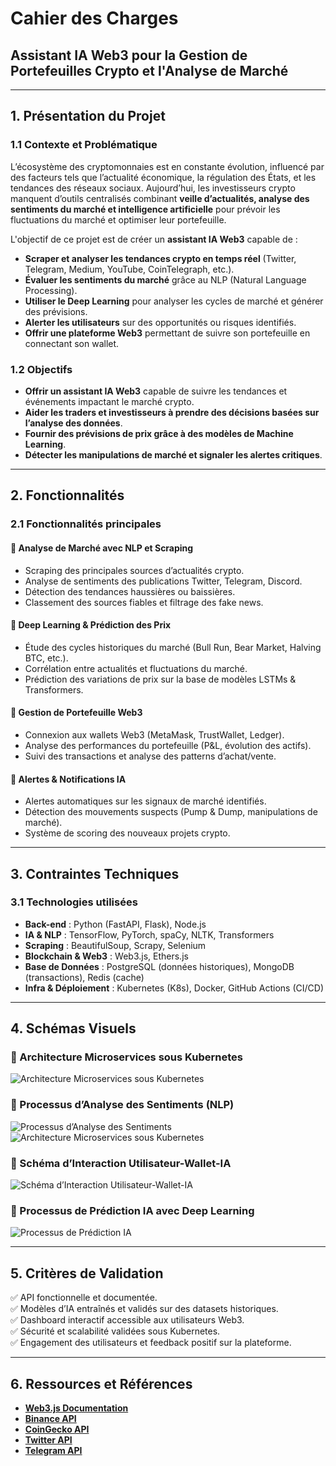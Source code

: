 # **Cahier des Charges**

## **Assistant IA Web3 pour la Gestion de Portefeuilles Crypto et l'Analyse de Marché**

---

## **1. Présentation du Projet**

### **1.1 Contexte et Problématique**

L’écosystème des cryptomonnaies est en constante évolution, influencé par des facteurs tels que l’actualité économique, la régulation des États, et les tendances des réseaux sociaux. Aujourd’hui, les investisseurs crypto manquent d’outils centralisés combinant **veille d’actualités, analyse des sentiments du marché et intelligence artificielle** pour prévoir les fluctuations du marché et optimiser leur portefeuille.

L'objectif de ce projet est de créer un **assistant IA Web3** capable de :

- **Scraper et analyser les tendances crypto en temps réel** (Twitter, Telegram, Medium, YouTube, CoinTelegraph, etc.).
- **Évaluer les sentiments du marché** grâce au NLP (Natural Language Processing).
- **Utiliser le Deep Learning** pour analyser les cycles de marché et générer des prévisions.
- **Alerter les utilisateurs** sur des opportunités ou risques identifiés.
- **Offrir une plateforme Web3** permettant de suivre son portefeuille en connectant son wallet.

### **1.2 Objectifs**

- **Offrir un assistant IA Web3** capable de suivre les tendances et événements impactant le marché crypto.
- **Aider les traders et investisseurs à prendre des décisions basées sur l’analyse des données**.
- **Fournir des prévisions de prix grâce à des modèles de Machine Learning**.
- **Détecter les manipulations de marché et signaler les alertes critiques**.

---

## **2. Fonctionnalités**

### **2.1 Fonctionnalités principales**

#### **🔹 Analyse de Marché avec NLP et Scraping**

- Scraping des principales sources d’actualités crypto.
- Analyse de sentiments des publications Twitter, Telegram, Discord.
- Détection des tendances haussières ou baissières.
- Classement des sources fiables et filtrage des fake news.

#### **🔹 Deep Learning & Prédiction des Prix**

- Étude des cycles historiques du marché (Bull Run, Bear Market, Halving BTC, etc.).
- Corrélation entre actualités et fluctuations du marché.
- Prédiction des variations de prix sur la base de modèles LSTMs & Transformers.

#### **🔹 Gestion de Portefeuille Web3**

- Connexion aux wallets Web3 (MetaMask, TrustWallet, Ledger).
- Analyse des performances du portefeuille (P&L, évolution des actifs).
- Suivi des transactions et analyse des patterns d’achat/vente.

#### **🔹 Alertes & Notifications IA**

- Alertes automatiques sur les signaux de marché identifiés.
- Détection des mouvements suspects (Pump & Dump, manipulations de marché).
- Système de scoring des nouveaux projets crypto.

---

## **3. Contraintes Techniques**

### **3.1 Technologies utilisées**

- **Back-end** : Python (FastAPI, Flask), Node.js
- **IA & NLP** : TensorFlow, PyTorch, spaCy, NLTK, Transformers
- **Scraping** : BeautifulSoup, Scrapy, Selenium
- **Blockchain & Web3** : Web3.js, Ethers.js
- **Base de Données** : PostgreSQL (données historiques), MongoDB (transactions), Redis (cache)
- **Infra & Déploiement** : Kubernetes (K8s), Docker, GitHub Actions (CI/CD)

---

## **4. Schémas Visuels**

### **🔷 Architecture Microservices sous Kubernetes**
![Architecture Microservices sous Kubernetes](../img/CDC/Architecture_Microservices_sous_Kubernetes.svg)

### **🔷 Processus d’Analyse des Sentiments (NLP)**
![Processus d’Analyse des Sentiments](../img/CDC/Processus_d’Analyse_des_Sentiments_NLP.svg)
![Architecture Microservices sous Kubernetes](/img/CDC/Architecture_Microservices_sous_Kubernetes.svg)


### **🔷 Schéma d’Interaction Utilisateur-Wallet-IA**
![Schéma d’Interaction Utilisateur-Wallet-IA](../img/CDC/Schéma_d’Interaction_Utilisateur-Wallet-IA.svg)

### **🔷 Processus de Prédiction IA avec Deep Learning**
![Processus de Prédiction IA](../img/CDC/Processus_de_Prédiction_IA_avec_Deep_Learning.svg)

---

## **5. Critères de Validation**

✅ API fonctionnelle et documentée.  
✅ Modèles d’IA entraînés et validés sur des datasets historiques.  
✅ Dashboard interactif accessible aux utilisateurs Web3.  
✅ Sécurité et scalabilité validées sous Kubernetes.  
✅ Engagement des utilisateurs et feedback positif sur la plateforme.  

---

## **6. Ressources et Références**

- **[Web3.js Documentation](https://web3js.readthedocs.io/)**
- **[Binance API](https://binance-docs.github.io/apidocs/spot/en/)**
- **[CoinGecko API](https://www.coingecko.com/en/api)**
- **[Twitter API](https://developer.twitter.com/en/docs/twitter-api)**
- **[Telegram API](https://core.telegram.org/api)**
